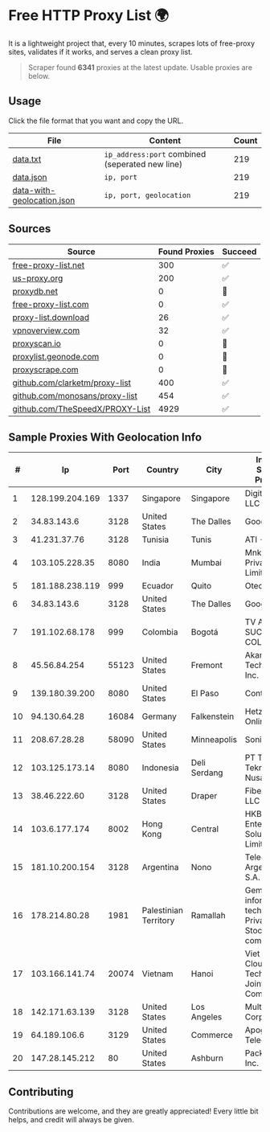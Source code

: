 
# Free HTTP Proxy List 🌍

It is a lightweight project that, every 10 minutes, scrapes lots of free-proxy sites, validates if it works, and serves a clean proxy list.


> Scraper found **6341** proxies at the latest update. Usable proxies are below.

## Usage

Click the file format that you want and copy the URL.


|File|Content|Count|
|----|-------|-----|
|[data.txt](https://raw.githubusercontent.com/themiralay/Proxy-List-World/master/data.txt)|`ip_address:port` combined (seperated new line)|219|
|[data.json](https://raw.githubusercontent.com/themiralay/Proxy-List-World/master/data.json)|`ip, port`|219|
|[data-with-geolocation.json](https://raw.githubusercontent.com/themiralay/Proxy-List-World/master/data-with-geolocation.json)|`ip, port, geolocation`|219|

## Sources

|Source|Found Proxies|Succeed|
|------|-------------|-------|
|[free-proxy-list.net](https://free-proxy-list.net)|300|✅|
|[us-proxy.org](https://www.us-proxy.org)|200|✅|
|[proxydb.net](http://proxydb.net)|0|🚫|
|[free-proxy-list.com](https://free-proxy-list.com/?page=&port=&type%5B%5D=http&type%5B%5D=https&up_time=0&search=Search)|0|✅|
|[proxy-list.download](https://www.proxy-list.download/HTTP)|26|✅|
|[vpnoverview.com](https://vpnoverview.com/privacy/anonymous-browsing/free-proxy-servers)|32|✅|
|[proxyscan.io](https://www.proxyscan.io)|0|🚫|
|[proxylist.geonode.com](https://proxylist.geonode.com/api/proxy-list?limit=300&page=1&sort_by=lastChecked&sort_type=desc&protocols=http,https)|0|🚫|
|[proxyscrape.com](https://api.proxyscrape.com/v2/?request=displayproxies&protocol=http&timeout=10000&country=all&ssl=all&anonymity=all)|0|🚫|
|[github.com/clarketm/proxy-list](https://raw.githubusercontent.com/clarketm/proxy-list/master/proxy-list-raw.txt)|400|✅|
|[github.com/monosans/proxy-list](https://raw.githubusercontent.com/monosans/proxy-list/main/proxies/http.txt)|454|✅|
|[github.com/TheSpeedX/PROXY-List](https://raw.githubusercontent.com/TheSpeedX/PROXY-List/master/http.txt)|4929|✅|


## Sample Proxies With Geolocation Info

|#|Ip|Port|Country|City|Internet Service Provider|
|-|--|----|-------|----|-------------------------|
|1|128.199.204.169|1337|Singapore|Singapore|DigitalOcean, LLC|
|2|34.83.143.6|3128|United States|The Dalles|Google LLC|
|3|41.231.37.76|3128|Tunisia|Tunis|ATI - ISP|
|4|103.105.228.35|8080|India|Mumbai|Mnk Infoway Private Limited|
|5|181.188.238.119|999|Ecuador|Quito|Otecel S.A.|
|6|34.83.143.6|3128|United States|The Dalles|Google LLC|
|7|191.102.68.178|999|Colombia|Bogotá|TV AZTECA SUCURSAL COLOMBIA|
|8|45.56.84.254|55123|United States|Fremont|Akamai Technologies, Inc.|
|9|139.180.39.200|8080|United States|El Paso|Conterra|
|10|94.130.64.28|16084|Germany|Falkenstein|Hetzner Online GmbH|
|11|208.67.28.28|58090|United States|Minneapolis|SonicNet Inc.|
|12|103.125.173.14|8080|Indonesia|Deli Serdang|PT Trinity Teknologi Nusantara|
|13|38.46.222.60|3128|United States|Draper|FiberState, LLC|
|14|103.6.177.174|8002|Hong Kong|Central|HKBN Enterprise Solutions HK Limited|
|15|181.10.200.154|3128|Argentina|Nono|Telecom Argentina S.A.|
|16|178.214.80.28|1981|Palestinian Territory|Ramallah|Gemzo information technology Private Joint-Stock company|
|17|103.166.141.74|20074|Vietnam|Hanoi|Viet NAM Cloud Technology Joint Stock Company|
|18|142.171.63.139|3128|United States|Los Angeles|Multacom Corporation|
|19|64.189.106.6|3129|United States|Commerce|Apogee Telecom Inc.|
|20|147.28.145.212|80|United States|Ashburn|Packet Host, Inc.|



## Contributing

Contributions are welcome, and they are greatly appreciated! Every
little bit helps, and credit will always be given.

